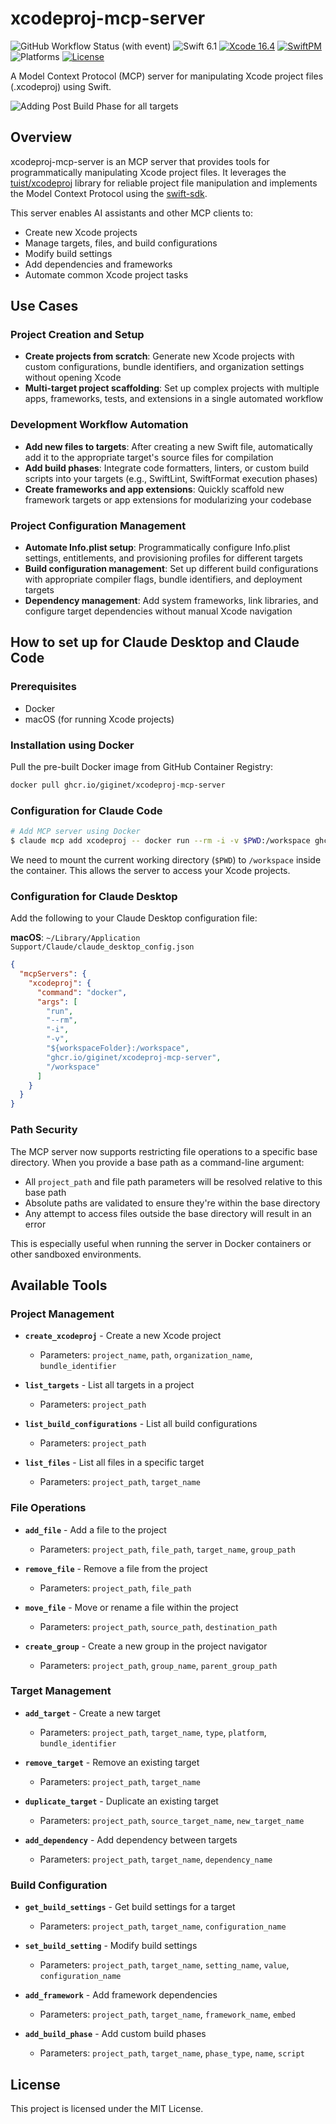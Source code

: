 # xcodeproj-mcp-server

![GitHub Workflow Status (with event)](https://img.shields.io/github/actions/workflow/status/giginet/xcodeproj-mcp-server/tests.yml?style=flat-square&logo=github)
![Swift 6.1](https://img.shields.io/badge/Swift-6.1-FA7343?logo=swift&style=flat-square)
[![Xcode 16.4](https://img.shields.io/badge/Xcode-16.4-16C5032a?style=flat-square&logo=xcode&link=https%3A%2F%2Fdeveloper.apple.com%2Fxcode%2F)](https://developer.apple.com/xcode/)
[![SwiftPM](https://img.shields.io/badge/SwiftPM-compatible-green?logo=swift&style=flat-square)](https://swift.org/package-manager/) 
![Platforms](https://img.shields.io/badge/Platform-macOS-lightgray?logo=apple&style=flat-square)
[![License](https://img.shields.io/badge/License-MIT-darkgray?style=flat-square)
](https://github.com/giginet/xcodeproj-mcp-server/blob/main/LICENSE.md)

A Model Context Protocol (MCP) server for manipulating Xcode project files (.xcodeproj) using Swift.

![Adding Post Build Phase for all targets](Documentation/demo.png)

## Overview

xcodeproj-mcp-server is an MCP server that provides tools for programmatically manipulating Xcode project files. It leverages the [tuist/xcodeproj](https://github.com/tuist/xcodeproj) library for reliable project file manipulation and implements the Model Context Protocol using the [swift-sdk](https://github.com/modelcontextprotocol/swift-sdk).

This server enables AI assistants and other MCP clients to:
- Create new Xcode projects
- Manage targets, files, and build configurations
- Modify build settings
- Add dependencies and frameworks
- Automate common Xcode project tasks

## Use Cases

### Project Creation and Setup
- **Create projects from scratch**: Generate new Xcode projects with custom configurations, bundle identifiers, and organization settings without opening Xcode
- **Multi-target project scaffolding**: Set up complex projects with multiple apps, frameworks, tests, and extensions in a single automated workflow

### Development Workflow Automation
- **Add new files to targets**: After creating a new Swift file, automatically add it to the appropriate target's source files for compilation
- **Add build phases**: Integrate code formatters, linters, or custom build scripts into your targets (e.g., SwiftLint, SwiftFormat execution phases)
- **Create frameworks and app extensions**: Quickly scaffold new framework targets or app extensions for modularizing your codebase

### Project Configuration Management
- **Automate Info.plist setup**: Programmatically configure Info.plist settings, entitlements, and provisioning profiles for different targets
- **Build configuration management**: Set up different build configurations with appropriate compiler flags, bundle identifiers, and deployment targets
- **Dependency management**: Add system frameworks, link libraries, and configure target dependencies without manual Xcode navigation

## How to set up for Claude Desktop and Claude Code

### Prerequisites

- Docker
- macOS (for running Xcode projects)

### Installation using Docker

Pull the pre-built Docker image from GitHub Container Registry:

```bash
docker pull ghcr.io/giginet/xcodeproj-mcp-server
```

### Configuration for Claude Code

```bash
# Add MCP server using Docker
$ claude mcp add xcodeproj -- docker run --rm -i -v $PWD:/workspace ghcr.io/giginet/xcodeproj-mcp-server /workspace
```

We need to mount the current working directory (`$PWD`) to `/workspace` inside the container. This allows the server to access your Xcode projects.

### Configuration for Claude Desktop

Add the following to your Claude Desktop configuration file:

**macOS**: `~/Library/Application Support/Claude/claude_desktop_config.json`

```json
{
  "mcpServers": {
    "xcodeproj": {
      "command": "docker",
      "args": [
        "run",
        "--rm",
        "-i",
        "-v",
        "${workspaceFolder}:/workspace",
        "ghcr.io/giginet/xcodeproj-mcp-server",
        "/workspace"
      ]
    }
  }
}
```

### Path Security

The MCP server now supports restricting file operations to a specific base directory. When you provide a base path as a command-line argument:

- All `project_path` and file path parameters will be resolved relative to this base path
- Absolute paths are validated to ensure they're within the base directory
- Any attempt to access files outside the base directory will result in an error

This is especially useful when running the server in Docker containers or other sandboxed environments.

## Available Tools

### Project Management

- **`create_xcodeproj`** - Create a new Xcode project
  - Parameters: `project_name`, `path`, `organization_name`, `bundle_identifier`

- **`list_targets`** - List all targets in a project
  - Parameters: `project_path`

- **`list_build_configurations`** - List all build configurations
  - Parameters: `project_path`

- **`list_files`** - List all files in a specific target
  - Parameters: `project_path`, `target_name`

### File Operations

- **`add_file`** - Add a file to the project
  - Parameters: `project_path`, `file_path`, `target_name`, `group_path`

- **`remove_file`** - Remove a file from the project
  - Parameters: `project_path`, `file_path`

- **`move_file`** - Move or rename a file within the project
  - Parameters: `project_path`, `source_path`, `destination_path`

- **`create_group`** - Create a new group in the project navigator
  - Parameters: `project_path`, `group_name`, `parent_group_path`

### Target Management

- **`add_target`** - Create a new target
  - Parameters: `project_path`, `target_name`, `type`, `platform`, `bundle_identifier`

- **`remove_target`** - Remove an existing target
  - Parameters: `project_path`, `target_name`

- **`duplicate_target`** - Duplicate an existing target
  - Parameters: `project_path`, `source_target_name`, `new_target_name`

- **`add_dependency`** - Add dependency between targets
  - Parameters: `project_path`, `target_name`, `dependency_name`

### Build Configuration

- **`get_build_settings`** - Get build settings for a target
  - Parameters: `project_path`, `target_name`, `configuration_name`

- **`set_build_setting`** - Modify build settings
  - Parameters: `project_path`, `target_name`, `setting_name`, `value`, `configuration_name`

- **`add_framework`** - Add framework dependencies
  - Parameters: `project_path`, `target_name`, `framework_name`, `embed`

- **`add_build_phase`** - Add custom build phases
  - Parameters: `project_path`, `target_name`, `phase_type`, `name`, `script`


## License

This project is licensed under the MIT License.

